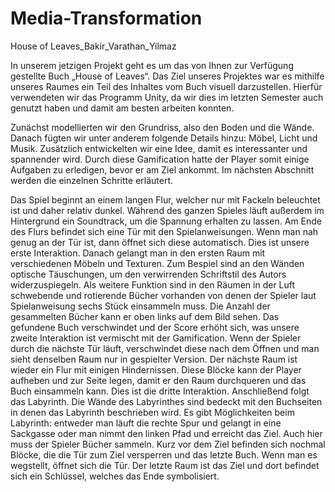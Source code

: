 # Media-Transformation
House of Leaves_Bakir_Varathan_Yilmaz


In unserem jetzigen Projekt geht es um das von Ihnen zur Verfügung gestellte Buch „House of Leaves“. Das Ziel unseres Projektes war es mithilfe unseres Raumes ein Teil des Inhaltes vom Buch visuell darzustellen. Hierfür verwendeten wir das Programm Unity, da wir dies im letzten Semester auch genutzt haben und damit am besten arbeiten konnten.

Zunächst modellierten wir den Grundriss, also den Boden und die Wände. Danach fügten wir unter anderem folgende Details hinzu: Möbel, Licht und Musik. Zusätzlich entwickelten wir eine Idee, damit es interessanter und spannender wird. Durch diese Gamification hatte der Player somit einige Aufgaben zu erledigen, bevor er am Ziel ankommt. Im nächsten Abschnitt werden die einzelnen Schritte erläutert.

Das Spiel beginnt an einem langen Flur, welcher nur mit Fackeln beleuchtet ist und daher relativ dunkel. Während des ganzen Spieles läuft außerdem im Hintergrund ein Soundtrack, um die Spannung erhalten zu lassen. Am Ende des Flurs befindet sich eine Tür mit den Spielanweisungen. Wenn man nah genug an der Tür ist, dann öffnet sich diese automatisch. Dies ist unsere erste Interaktion. Danach gelangt man in den ersten Raum mit verschiedenen Möbeln und Texturen. Zum Bespiel sind an den Wänden optische Täuschungen, um den verwirrenden Schriftstil des Autors widerzuspiegeln. Als weitere Funktion sind in den Räumen in der Luft schwebende und rotierende Bücher vorhanden von denen der Spieler laut Spielanweisung sechs Stück einsammeln muss. Die Anzahl der gesammelten Bücher kann er oben links auf dem Bild sehen. Das gefundene Buch verschwindet und der Score erhöht sich, was unsere zweite Interaktion ist vermischt mit der Gamification. Wenn der Spieler durch die nächste Tür läuft, verschwindet diese nach dem Öffnen und man sieht denselben Raum nur in gespielter Version. Der nächste Raum ist wieder ein Flur mit einigen Hindernissen. Diese Blöcke kann der Player aufheben und zur Seite legen, damit er den Raum durchqueren und das Buch einsammeln kann. Dies ist die dritte Interaktion. Anschließend folgt das Labyrinth. Die Wände des Labyrinthes sind bedeckt mit den Buchseiten in denen das Labyrinth beschrieben wird. Es gibt Möglichkeiten beim Labyrinth: entweder man läuft die rechte Spur und gelangt in eine Sackgasse oder man nimmt den linken Pfad und erreicht das Ziel. Auch hier muss der Spieler Bücher sammeln. Kurz vor dem Ziel befinden sich nochmal Blöcke, die die Tür zum Ziel versperren und das letzte Buch. Wenn man es wegstellt, öffnet sich die Tür. Der letzte Raum ist das Ziel und dort befindet sich ein Schlüssel, welches das Ende symbolisiert.

